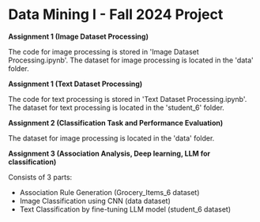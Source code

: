 # Data Mining I - Fall 2024 Project

**Assignment 1 (Image Dataset Processing)**

The code for image processing is stored in 'Image Dataset Processing.ipynb'.
The dataset for image processing is located in the 'data' folder.

**Assignment 1 (Text Dataset Processing)**

The code for text processing is stored in 'Text Dataset Processing.ipynb'.
The dataset for text processing is located in the 'student_6' folder.

**Assignment 2 (Classification Task and Performance Evaluation)**

The dataset for image processing is located in the 'data' folder.

**Assignment 3 (Association Analysis, Deep learning, LLM for classification)**

Consists of 3 parts:
  - Association Rule Generation (Grocery_Items_6 dataset)
  - Image Classification using CNN (data dataset)
  - Text Classification by fine-tuning LLM model (student_6 dataset)
